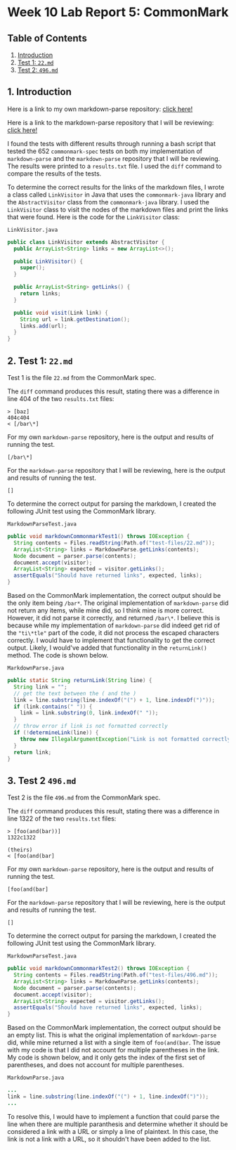 # Week 10 Lab Report 5: CommonMark

## Table of Contents

1. [Introduction](#1-introduction)
2. [Test 1: `22.md`](#2-test-1-22md)
3. [Test 2: `496.md`](#3-test-2-496md)

## 1. Introduction

Here is a link to my own markdown-parse repository: [click here!](https://github.com/jeremynguyencs/markdown-parse)

Here is a link to the markdown-parse repository that I will be reviewing: [click here!](https://github.com/ucsd-cse15l-w22/markdown-parse)

I found the tests with different results through running a bash script that tested the 652 `commonmark-spec` tests on both my implementation of `markdown-parse` and the `markdown-parse` repository that I will be reviewing. The results were printed to a `results.txt` file. I used the `diff` command to compare the results of the tests.

To determine the correct results for the links of the markdown files, I wrote a class called `LinkVisitor` in Java that uses the `commonmark-java` library and the `AbstractVisitor` class from the `commonmark-java` library. I used the `LinkVisitor` class to visit the nodes of the markdown files and print the links that were found. Here is the code for the `LinkVisitor` class:

`LinkVisitor.java`

```java
public class LinkVisitor extends AbstractVisitor {
  public ArrayList<String> links = new ArrayList<>();

  public LinkVisitor() {
    super();
  }

  public ArrayList<String> getLinks() {
    return links;
  }

  public void visit(Link link) {
    String url = link.getDestination();
    links.add(url);
  }
}
```

## 2. Test 1: `22.md`

Test 1 is the file `22.md` from the CommonMark spec.

The `diff` command produces this result, stating there was a difference in line 404 of the two `results.txt` files:

```
> [baz]
404c404
< [/bar\*]
```

For my own `markdown-parse` repository, here is the output and results of running the test.

```
[/bar\*]
```

For the `markdown-parse` repository that I will be reviewing, here is the output and results of running the test.

```
[]
```

To determine the correct output for parsing the markdown, I created the following JUnit test using the CommonMark library.

`MarkdownParseTest.java`

```java
public void markdownCommonmarkTest1() throws IOException {
  String contents = Files.readString(Path.of("test-files/22.md"));
  ArrayList<String> links = MarkdownParse.getLinks(contents);
  Node document = parser.parse(contents);
  document.accept(visitor);
  ArrayList<String> expected = visitor.getLinks();
  assertEquals("Should have returned links", expected, links);
}
```

Based on the CommonMark implementation, the correct output should be the only item being `/bar*`. The original implementation of `markdown-parse` did not return any items, while mine did, so I think mine is more correct. However, it did not parse it correctly, and returned `/bar\*`. I believe this is because while my implementation of `markdown-parse` did indeed get rid of the `"ti\*tle"` part of the code, it did not process the escaped characters correctly. I would have to implement that functionality to get the correct output. Likely, I would've added that functionality in the `returnLink()` method. The code is shown below.

`MarkdownParse.java`

```java
public static String returnLink(String line) {
  String link = "";
  // get the text between the ( and the )
  link = line.substring(line.indexOf("(") + 1, line.indexOf(")"));
  if (link.contains(" ")) {
    link = link.substring(0, link.indexOf(" "));
  }
  // throw error if link is not formatted correctly
  if (!determineLink(line)) {
    throw new IllegalArgumentException("Link is not formatted correctly");
  }
  return link;
}
```

## 3. Test 2 `496.md`

Test 2 is the file `496.md` from the CommonMark spec.

The `diff` command produces this result, stating there was a difference in line 1322 of the two `results.txt` files:

```
> [foo(and(bar))]
1322c1322

(theirs)
< [foo(and(bar]
```

For my own `markdown-parse` repository, here is the output and results of running the test.

```
[foo(and(bar]
```

For the `markdown-parse` repository that I will be reviewing, here is the output and results of running the test.

```
[]
```

To determine the correct output for parsing the markdown, I created the following JUnit test using the CommonMark library.

`MarkdownParseTest.java`

```java
public void markdownCommonmarkTest2() throws IOException {
  String contents = Files.readString(Path.of("test-files/496.md"));
  ArrayList<String> links = MarkdownParse.getLinks(contents);
  Node document = parser.parse(contents);
  document.accept(visitor);
  ArrayList<String> expected = visitor.getLinks();
  assertEquals("Should have returned links", expected, links);
}
```

Based on the CommonMark implementation, the correct output should be an empty list. This is what the original implementation of `markdown-parse` did, while mine returned a list with a single item of `foo(and(bar`. The issue with my code is that I did not account for multiple parentheses in the link. My code is shown below, and it only gets the index of the first set of parentheses, and does not account for multiple parentheses.

`MarkdownParse.java`

```java
...
link = line.substring(line.indexOf("(") + 1, line.indexOf(")"));
...
```

To resolve this, I would have to implement a function that could parse the line when there are multiple paranthesis and determine whether it should be considered a link with a URL or simply a line of plaintext. In this case, the link is not a link with a URL, so it shouldn't have been added to the list.